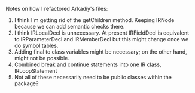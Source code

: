 Notes on how I refactored Arkadiy's files:
1) I think I'm getting rid of the getChildren method. Keeping IRNode because we can add semantic checks there.
2) I think IRLocalDecl is unnecessary. At present IRFieldDecl is equivalent to IRParameterDecl and IRMemberDecl
   but this might change once we do symbol tables.
3) Adding final to class variables might be necessary; on the other hand, might not be possible.
4) Combined break and continue statements into one IR class, IRLoopStatement
5) Not all of these necessarily need to be public classes within the package?
